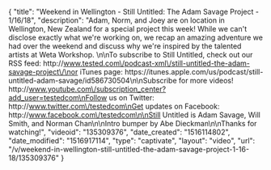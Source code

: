 {
    "title": "Weekend in Wellington - Still Untitled: The Adam Savage Project - 1\/16\/18",
    "description": "Adam, Norm, and Joey are on location in Wellington, New Zealand for a special project this week! While we can't disclose exactly what we're working on, we recap an amazing adventure we had over the weekend and discuss why we're inspired by the talented artists at Weta Workshop. \n\nTo subscribe to Still Untitled, check out our RSS feed: http:\/\/www.tested.com\/podcast-xml\/still-untitled-the-adam-savage-project\/\nor iTunes page: https:\/\/itunes.apple.com\/us\/podcast\/still-untitled-adam-savage\/id586730504\n\nSubscribe for more videos! http:\/\/www.youtube.com\/subscription_center?add_user=testedcom\nFollow us on Twitter: http:\/\/www.twitter.com\/testedcom\nGet updates on Facebook: http:\/\/www.facebook.com\/testedcom\n\nStill Untitled is Adam Savage, Will Smith, and Norman Chan\n\nIntro bumper by Abe Dieckman\n\nThanks for watching!",
    "videoid": "135309376",
    "date_created": "1516114802",
    "date_modified": "1516917114",
    "type": "captivate",
    "layout": "video",
    "url": "\/v\/weekend-in-wellington-still-untitled-the-adam-savage-project-1-16-18\/135309376"
}